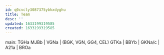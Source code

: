 ```yaml
---
id: q0cvcly3087375ybkxdyghu
title: Team
desc: ''
updated: 1633199319585
created: 1633199319585
---
```


main:
    TGHa    MJBb | VGNa | (BGK, VGN, GG4, CEL)
    GTKa         | BBYb |
    GKNa/c       | A21a | BROa
